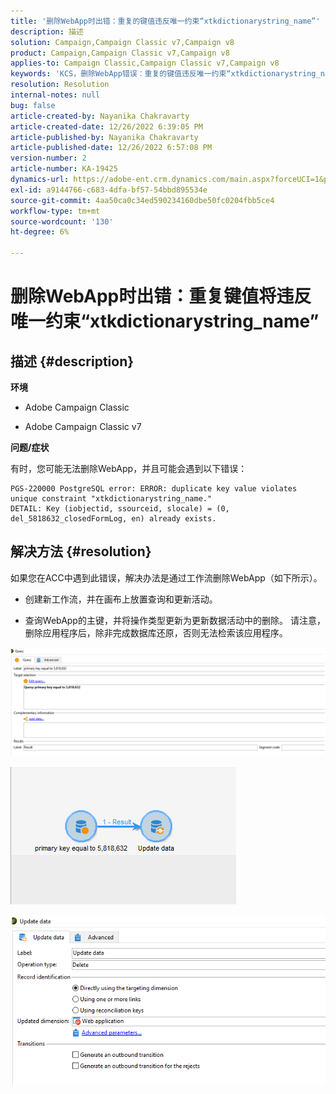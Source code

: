 ```yaml
---
title: '删除WebApp时出错：重复的键值违反唯一约束“xtkdictionarystring_name”'
description: 描述
solution: Campaign,Campaign Classic v7,Campaign v8
product: Campaign,Campaign Classic v7,Campaign v8
applies-to: Campaign Classic,Campaign Classic v7,Campaign v8
keywords: 'KCS，删除WebApp错误：重复的键值违反唯一约束“xtkdictionarystring_name”'
resolution: Resolution
internal-notes: null
bug: false
article-created-by: Nayanika Chakravarty
article-created-date: 12/26/2022 6:39:05 PM
article-published-by: Nayanika Chakravarty
article-published-date: 12/26/2022 6:57:08 PM
version-number: 2
article-number: KA-19425
dynamics-url: https://adobe-ent.crm.dynamics.com/main.aspx?forceUCI=1&pagetype=entityrecord&etn=knowledgearticle&id=0b256f8d-4c85-ed11-81ac-6045bd006b4b
exl-id: a9144766-c683-4dfa-bf57-54bbd895534e
source-git-commit: 4aa50ca0c34ed590234160dbe50fc0204fbb5ce4
workflow-type: tm+mt
source-wordcount: '130'
ht-degree: 6%

---
```


# 删除WebApp时出错：重复键值将违反唯一约束“xtkdictionarystring_name”

## 描述 {#description}


<b>环境</b>

- Adobe Campaign Classic

- Adobe Campaign Classic v7

<b>问题/症状</b>

有时，您可能无法删除WebApp，并且可能会遇到以下错误：




```
PGS-220000 PostgreSQL error: ERROR: duplicate key value violates unique constraint "xtkdictionarystring_name."
DETAIL: Key (iobjectid, ssourceid, slocale) = (0, del_5818632_closedFormLog, en) already exists.
```





## 解决方法 {#resolution}


如果您在ACC中遇到此错误，解决办法是通过工作流删除WebApp（如下所示）。

- 创建新工作流，并在画布上放置查询和更新活动。

- 查询WebApp的主键，并将操作类型更新为更新数据活动中的删除。 请注意，删除应用程序后，除非完成数据库还原，否则无法检索该应用程序。

![](assets/5cd987f7-8acf-ec11-a7b5-0022480a8e40.png)

![](assets/bf56c710-8bcf-ec11-a7b5-0022480a8e40.png)



![](assets/da9b0818-8bcf-ec11-a7b5-0022480a8e40.png)
